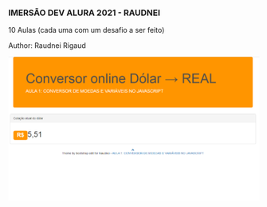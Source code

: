 ### IMERSÃO DEV ALURA 2021 - RAUDNEI

10 Aulas (cada uma com um desafio a ser feito)



Author: Raudnei Rigaud

![](https://github.com/raudneirigaud/imersaodev_alura/blob/main/AULA%201%20CONVERSOR%20DE%20MOEDAS%20E%20VARIAVEIS%20NO%20JAVASCRIPT/image-20210323170450430.png?raw=true)